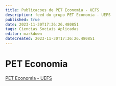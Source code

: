 ```yaml
---
title: Publicacoes de PET Economia - UEFS
description: feed do grupo PET Economia - UEFS
published: true
date: 2023-11-30T17:36:26.480851
tags: Ciencias Sociais Aplicadas
editor: markdown
dateCreated: 2023-11-30T17:36:26.480851
---
```


# PET Economia
[PET Economia - UEFS](/grupo/80PETEconomiaUEFS.md)